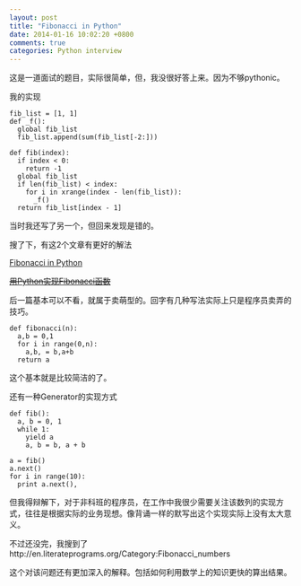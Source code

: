 ```yaml
---
layout: post
title: "Fibonacci in Python"
date: 2014-01-16 10:02:20 +0800
comments: true
categories: Python interview
---
```


这是一道面试的题目，实际很简单，但，我没很好答上来。因为不够pythonic。

我的实现

	fib_list = [1, 1]
	def _f():
	  global fib_list
	  fib_list.append(sum(fib_list[-2:]))
		
	def fib(index):
	  if index < 0:
	    return -1
	  global fib_list
	  if len(fib_list) < index:
	    for i in xrange(index - len(fib_list)):
	      _f()
	  return fib_list[index - 1]
	  
			
当时我还写了另一个，但回来发现是错的。

搜了下，有这2个文章有更好的解法

[Fibonacci in Python](http://www.zacharyfox.com/blog/fibonacci-project/fibonacci-in-python)

~~[用Python实现Fibonacci函数](http://www.cr173.com/html/6631_1.html)~~

后一篇基本可以不看，就属于卖萌型的。回字有几种写法实际上只是程序员卖弄的技巧。


	def fibonacci(n):
	  a,b = 0,1
	  for i in range(0,n):
	    a,b, = b,a+b
	  return a
	  
	  
这个基本就是比较简洁的了。

还有一种Generator的实现方式

	def fib():
	  a, b = 0, 1
      while 1:
        yield a
        a, b = b, a + b
        
    a = fib()
    a.next()
    for i in range(10):
      print a.next(),

但我得辩解下，对于非科班的程序员，在工作中我很少需要关注该数列的实现方式，往往是根据实际的业务现想。像背诵一样的默写出这个实现实际上没有太大意义。

不过还没完，我搜到了http://en.literateprograms.org/Category:Fibonacci_numbers

这个对该问题还有更加深入的解释。包括如何利用数学上的知识更快的算出结果。

